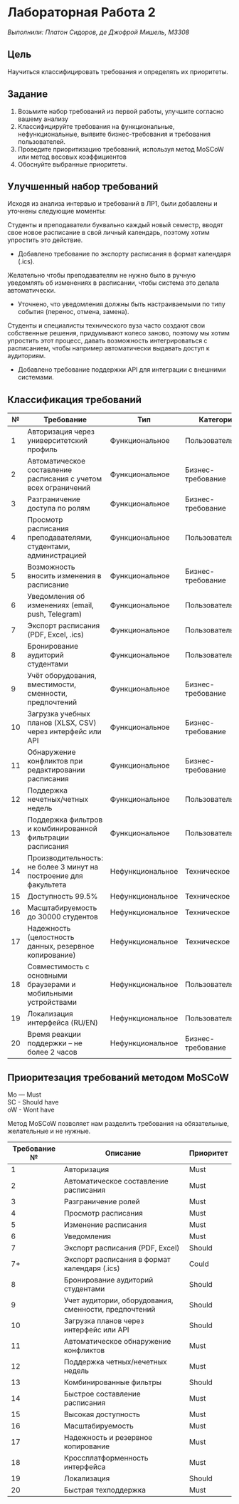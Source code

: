 # Лабораторная Работа 2
*Выполнили: Платон Сидоров, де Джофрой Мишель, М3308*

## Цель
Научиться классифицировать требования и определять их приоритеты.

## Задание
1. Возьмите набор требований из первой работы, улучшите согласно вашему анализу
2. Классифицируйте требования на функциональные, нефункциональные, выявите бизнес-требования и требования пользователей.
3. Проведите приоритизацию требований, используя метод MoSCoW или метод весовых коэффициентов
4. Обоснуйте выбранные приоритеты.

## Улучшенный набор требований
Исходя из анализа интервью и требований в ЛР1, были добавлены и уточнены следующие моменты:

Студенты и преподаватели буквально каждый новый семестр, вводят свое новое расписание в свой личный календарь, поэтому хотим упростить это действие.
- Добавлено требование по экспорту расписания в формат календаря (.ics).

Желательно чтобы преподавателям не нужно было в ручную уведомлять об изменениях в расписании, чтобы система это делала автоматически.
- Уточнено, что уведомления должны быть настраиваемыми по типу события (перенос, отмена, замена).

Студенты и специалисты технического вуза часто создают свои собственные решения, придумывают колесо заново, поэтому мы хотим упростить этот процесс, давать возможность интегрироваться с расписанием, чтобы например автоматически выдавать доступ к аудиториям.
- Добавлено требование поддержки API для интеграции с внешними системами.

## Классификация требований

| №  | Требование                                                                                      | Тип                | Категория             |
|----|--------------------------------------------------------------------------------------------------|--------------------|------------------------|
| 1  | Авторизация через университетский профиль                                                        | Функциональное     | Пользовательское       |
| 2  | Автоматическое составление расписания с учетом всех ограничений                                  | Функциональное     | Бизнес-требование      |
| 3  | Разграничение доступа по ролям                                                                   | Функциональное     | Бизнес-требование      |
| 4  | Просмотр расписания преподавателями, студентами, администрацией                                  | Функциональное     | Пользовательское       |
| 5  | Возможность вносить изменения в расписание                                                       | Функциональное     | Бизнес-требование      |
| 6  | Уведомления об изменениях (email, push, Telegram)                                                | Функциональное     | Пользовательское       |
| 7  | Экспорт расписания (PDF, Excel, .ics)                                                            | Функциональное     | Пользовательское       |
| 8  | Бронирование аудиторий студентами                                                                | Функциональное     | Пользовательское       |
| 9  | Учёт оборудования, вместимости, сменности, предпочтений                                          | Функциональное     | Бизнес-требование      |
| 10 | Загрузка учебных планов (XLSX, CSV) через интерфейс или API                                      | Функциональное     | Бизнес-требование      |
| 11 | Обнаружение конфликтов при редактировании расписания                                             | Функциональное     | Бизнес-требование      |
| 12 | Поддержка нечетных/четных недель                                                                 | Функциональное     | Пользовательское       |
| 13 | Поддержка фильтров и комбинированной фильтрации расписания                                       | Функциональное     | Пользовательское       |
| 14 | Производительность: не более 3 минут на построение для факультета                                | Нефункциональное   | Техническое            |
| 15 | Доступность 99.5%                                                                                | Нефункциональное   | Техническое            |
| 16 | Масштабируемость до 30000 студентов                                                              | Нефункциональное   | Техническое            |
| 17 | Надежность (целостность данных, резервное копирование)                                           | Нефункциональное   | Техническое            |
| 18 | Совместимость с основными браузерами и мобильными устройствами                                   | Нефункциональное   | Пользовательское       |
| 19 | Локализация интерфейса (RU/EN)                                                                   | Нефункциональное   | Пользовательское       |
| 20 | Время реакции поддержки – не более 2 часов                                                       | Нефункциональное   | Бизнес-требование      |

## Приоритезация требований методом MoSCoW

Mo — Must  
SC - Should have  
oW - Wont have

Метод MoSCoW позволяет нам разделить требования на обязательные, желательные и не нужные.

| Требование № | Описание                                                                                       | Приоритет |
|--------------|------------------------------------------------------------------------------------------------|-----------|
| 1            | Авторизация                                                                                    | Must      |
| 2            | Автоматическое составление расписания                                                          | Must      |
| 3            | Разграничение ролей                                                                            | Must      |
| 4            | Просмотр расписания                                                                            | Must      |
| 5            | Изменение расписания                                                                           | Must      |
| 6            | Уведомления                                                                                    | Must      |
| 7            | Экспорт расписания (PDF, Excel)                                                                | Should    |
| 7+           | Экспорт расписания в формат календаря (.ics)                                                   | Could     |
| 8            | Бронирование аудиторий студентами                                                              | Should    |
| 9            | Учет аудитории, оборудования, сменности, предпочтений                                          | Should    |
| 10           | Загрузка планов через интерфейс или API                                                        | Should    |
| 11           | Автоматическое обнаружение конфликтов                                                          | Must      |
| 12           | Поддержка четных/нечетных недель                                                               | Must      |
| 13           | Комбинированные фильтры                                                                        | Should    |
| 14           | Быстрое составление расписания                                                                 | Must      |
| 15           | Высокая доступность                                                                            | Must      |
| 16           | Масштабируемость                                                                               | Must      |
| 17           | Надежность и резервное копирование                                                             | Must      |
| 18           | Кроссплатформенность интерфейса                                                                | Must      |
| 19           | Локализация                                                                                    | Should    |
| 20           | Быстрая техподдержка                                                                           | Must      |
